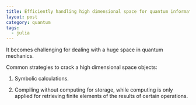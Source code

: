 ```yaml
---
title: Efficiently handling high dimensional space for quantum information
layout: post
category: quantum
tags:
  - julia
---
```


It becomes challenging for dealing with a huge space in quantum mechanics.

Common strategies to crack a high dimensional space objects:

1. Symbolic calculations.

2. Compiling without computing for storage, while computing is only applied for retrieving finite elements of the results of certain operations.
